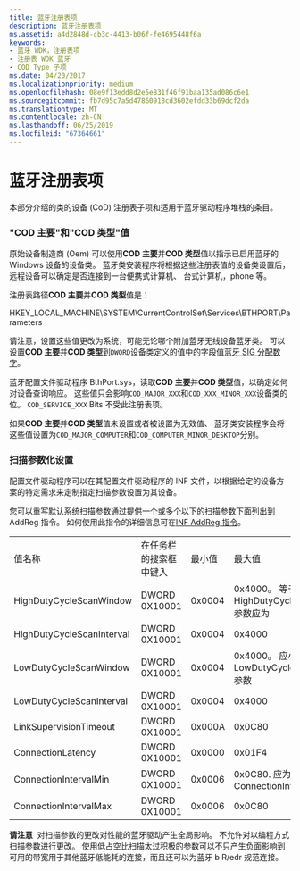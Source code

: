 ```yaml
---
title: 蓝牙注册表项
description: 蓝牙注册表项
ms.assetid: a4d2848d-cb3c-4413-b06f-fe4695448f6a
keywords:
- 蓝牙 WDK，注册表项
- 注册表 WDK 蓝牙
- COD_Type 子项
ms.date: 04/20/2017
ms.localizationpriority: medium
ms.openlocfilehash: 08e9f13edd8d2e5e831f46f91baa135ad086c6e1
ms.sourcegitcommit: fb7d95c7a5d47860918cd3602efdd33b69dcf2da
ms.translationtype: MT
ms.contentlocale: zh-CN
ms.lasthandoff: 06/25/2019
ms.locfileid: "67364661"
---
```

# <a name="bluetooth-registry-entries"></a>蓝牙注册表项


本部分介绍的类的设备 (CoD) 注册表子项和适用于蓝牙驱动程序堆栈的条目。

### <a name="span-idcodtypesubkeyspanspan-idcodtypesubkeyspancod-major-and-cod-type-values"></a><span id="cod_type_subkey"></span><span id="COD_TYPE_SUBKEY"></span>"COD 主要"和"COD 类型"值

原始设备制造商 (Oem) 可以使用**COD 主要**并**COD 类型**值以指示已启用蓝牙的 Windows 设备的设备类。 蓝牙类安装程序将根据这些注册表值的设备类设置后，远程设备可以确定是否连接到一台便携式计算机、 台式计算机，phone 等。

注册表路径**COD 主要**并**COD 类型**值是：

HKEY\_LOCAL\_MACHINE\\SYSTEM\\CurrentControlSet\\Services\\BTHPORT\\Parameters

请注意，设置这些值更改为系统，可能无论哪个附加蓝牙无线设备蓝牙类。 可以设置**COD 主要**并**COD 类型**到`DWORD`设备类定义的值中的字段值[蓝牙 SIG 分配数字](https://www.bluetooth.com/specifications/assigned-numbers/baseband/)。

蓝牙配置文件驱动程序 BthPort.sys，读取**COD 主要**并**COD 类型**值，以确定如何对设备查询响应。 这些值只会影响`COD_MAJOR_XXX`和`COD_XXX_MINOR_XXX`设备类的位。 `COD_SERVICE_XXX` Bits 不受此注册表项。

如果**COD 主要**并**COD 类型**值未设置或者被设置为无效值、 蓝牙类安装程序会将这些值设置为`COD_MAJOR_COMPUTER`和`COD_COMPUTER_MINOR_DESKTOP`分别。

### <a name="span-idscanningparameterizationsettingsspanspan-idscanningparameterizationsettingsspanspan-idscanningparameterizationsettingsspanscanning-parameterization-settings"></a><span id="Scanning_Parameterization_Settings"></span><span id="scanning_parameterization_settings"></span><span id="SCANNING_PARAMETERIZATION_SETTINGS"></span>扫描参数化设置

配置文件驱动程序可以在其配置文件驱动程序的 INF 文件，以根据给定的设备方案的特定需求来定制指定扫描参数设置为其设备。

您可以重写默认系统扫描参数通过提供一个或多个以下的扫描参数下面列出到 AddReg 指令。 如何使用此指令的详细信息可在[INF AddReg 指令](https://docs.microsoft.com/windows-hardware/drivers/install/inf-addreg-directive)。

|                           |               |           |                                                                                |
|---------------------------|---------------|-----------|--------------------------------------------------------------------------------|
| 值名称                | 在任务栏的搜索框中键入          | 最小值 | 最大值                                                                      |
| HighDutyCycleScanWindow   | DWORD 0X10001 | 0x0004    | 0x4000。 等于或小于 HighDutyCycleScanInterval 参数应为 |
| HighDutyCycleScanInterval | DWORD 0X10001 | 0x0004    | 0x4000                                                                         |
| LowDutyCycleScanWindow    | DWORD 0X10001 | 0x0004    | 0x4000。 应小于 LowDutyCycleScanInterval 参数           |
| LowDutyCycleScanInterval  | DWORD 0X10001 | 0x0004    | 0x4000                                                                         |
| LinkSupervisionTimeout    | DWORD 0X10001 | 0x000A    | 0x0C80                                                                         |
| ConnectionLatency         | DWORD 0X10001 | 0x0000    | 0x01F4                                                                         |
| ConnectionIntervalMin     | DWORD 0X10001 | 0x0006    | 0x0C80. 应为小于或等于 ConnectionIntervalMax                     |
| ConnectionIntervalMax     | DWORD 0X10001 | 0x0006    | 0x0C80                                                                         |

 

**请注意**  对扫描参数的更改对性能的蓝牙驱动产生全局影响。 不允许对以编程方式扫描参数进行更改。 使用低占空比扫描太过积极的参数可以不只产生负面影响到可用的带宽用于其他蓝牙低能耗的连接，而且还可以为蓝牙 b R/edr 规范连接。

 

 

 





